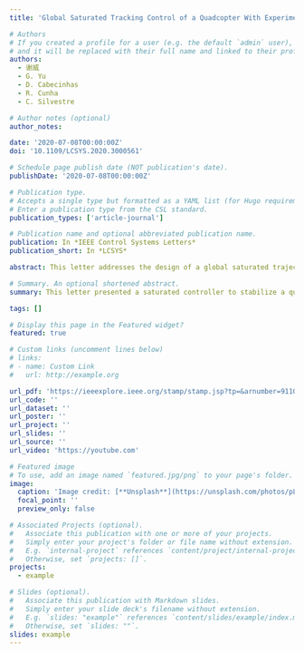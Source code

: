 ```yaml
---
title: 'Global Saturated Tracking Control of a Quadcopter With Experimental Validation'

# Authors
# If you created a profile for a user (e.g. the default `admin` user), write the username (folder name) here
# and it will be replaced with their full name and linked to their profile.
authors:
  - 谢威
  - G. Yu
  - D. Cabecinhas
  - R. Cunha
  - C. Silvestre

# Author notes (optional)
author_notes:

date: '2020-07-08T00:00:00Z'
doi: '10.1109/LCSYS.2020.3000561'

# Schedule page publish date (NOT publication's date).
publishDate: '2020-07-08T00:00:00Z'

# Publication type.
# Accepts a single type but formatted as a YAML list (for Hugo requirements).
# Enter a publication type from the CSL standard.
publication_types: ['article-journal']

# Publication name and optional abbreviated publication name.
publication: In *IEEE Control Systems Letters*
publication_short: In *LCSYS*

abstract: This letter addresses the design of a global saturated trajectory tracking controller for a quadcopter in the presence of external disturbances. The proposed control law guarantees that (i) the thrust force generated by the propellers is bounded with respect to the position and linear velocity errors; (ii) the quadcopter globally converges to a neighborhood of a desired smooth trajectory, achieving global practical stability. Disturbance observers are employed to estimate and compensate for external constant and slowly time-varying disturbances, improving the robustness performance of the controller. A projection operator ensures that the estimates do not wind-up and that they remain within a prescribed bound. To validate the efficiency and robustness of the proposed controller, we present and analyze both simulation and experimental results. The proposed global saturated controller is also compared with a standard backstepping-based trajectory tracking controller to demonstrate the merits and improvements of the proposed controller.

# Summary. An optional shortened abstract.
summary: This letter presented a saturated controller to stabilize a quadcopter along a desired trajectory in the presence of external constant or slowly time-varying disturbances, achieving global practical stability. A saturation function was introduced in the controller design, guaranteeing that the thrust force is bounded with respect to the position and linear velocity errors. Disturbance observers were designed to compensate for external constant and slowly time-varying disturbances, attaining robust stabilization. The estimates were guaranteed to be upper bounded through the use of a smooth projection operator. In order to demonstrate the achievable performance of the proposed control strategy, experimental results were presented and analyzed.

tags: []

# Display this page in the Featured widget?
featured: true

# Custom links (uncomment lines below)
# links:
# - name: Custom Link
#   url: http://example.org

url_pdf: 'https://ieeexplore.ieee.org/stamp/stamp.jsp?tp=&arnumber=9110561'
url_code: ''
url_dataset: ''
url_poster: ''
url_project: ''
url_slides: ''
url_source: ''
url_video: 'https://youtube.com'

# Featured image
# To use, add an image named `featured.jpg/png` to your page's folder.
image:
  caption: 'Image credit: [**Unsplash**](https://unsplash.com/photos/pLCdAaMFLTE)'
  focal_point: ''
  preview_only: false

# Associated Projects (optional).
#   Associate this publication with one or more of your projects.
#   Simply enter your project's folder or file name without extension.
#   E.g. `internal-project` references `content/project/internal-project/index.md`.
#   Otherwise, set `projects: []`.
projects:
  - example

# Slides (optional).
#   Associate this publication with Markdown slides.
#   Simply enter your slide deck's filename without extension.
#   E.g. `slides: "example"` references `content/slides/example/index.md`.
#   Otherwise, set `slides: ""`.
slides: example
---
```


<!-- 
{{% callout note %}}
Click the _Cite_ button above to demo the feature to enable visitors to import publication metadata into their reference management software.
{{% /callout %}}

{{% callout note %}}
Create your slides in Markdown - click the _Slides_ button to check out the example.
{{% /callout %}}

Add the publication's **full text** or **supplementary notes** here. You can use rich formatting such as including [code, math, and images](https://docs.hugoblox.com/content/writing-markdown-latex/). -->
